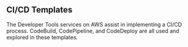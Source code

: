 ## CI/CD Templates

The Developer Tools services on AWS assist in implementing a CI/CD process. CodeBuild, CodePipeline, and CodeDeploy are all used and explored in these templates.